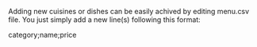 Adding new cuisines or dishes can be easily achived by editing menu.csv file.
You just simply add a new line(s) following this format: 

category;name;price
